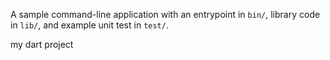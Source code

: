 A sample command-line application with an entrypoint in `bin/`, library code
in `lib/`, and example unit test in `test/`.

my dart project








